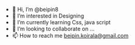 - 👋 Hi, I’m @beipin8
- 👀 I’m interested in Designing
- 🌱 I’m currently learning Css, java script
- 💞️ I’m looking to collaborate on ...
- 📫 How to reach me beipin.koirala@gmail.com

<!---
beipin8/beipin8 is a ✨ special ✨ repository because its `README.md` (this file) appears on your GitHub profile.
You can click the Preview link to take a look at your changes.
--->

